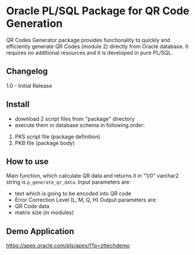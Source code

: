 # Oracle PL/SQL Package for QR Code Generation
QR Codes Generator package provides functionality to quickly and efficiently generate QR Codes (module 2) directly from Oracle database.
It requires no additional resources and it is developed in pure PL/SQL.

## Changelog
1.0 - Initial Release

## Install
- download 2 script files from "package" directory 
- execute them in database schema in following order:
1. PKS script file (package definition)
2. PKB file (package body)

## How to use
Main function, which calculate QR data and returns it in "1/0" varchar2 string is `p_generate_qr_data`.
Input parameters are:
- text which is going to be encoded into QR code
- Error Correction Level (L, M, Q, H)
Output parameters are:
- QR Code data
- matrix size (in modules)

## Demo Application
https://apex.oracle.com/pls/apex/f?p=zttechdemo
